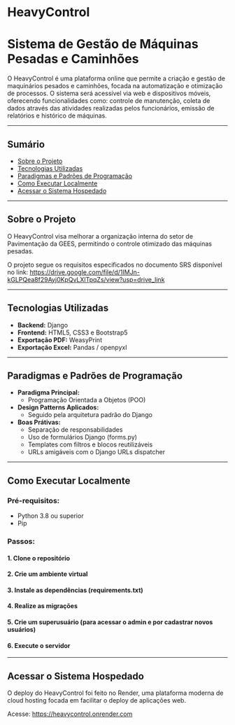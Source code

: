 # HeavyControl
# Sistema de Gestão de Máquinas Pesadas e Caminhões

O HeavyControl é uma plataforma online que permite a criação e gestão de maquinários pesados e caminhões, focada na automatização e otimização de processos. O sistema será acessível via web e dispositivos móveis, oferecendo funcionalidades como: controle de manutenção, coleta de dados através das atividades realizadas pelos funcionários, emissão de relatórios e histórico de máquinas.

---


## Sumário

- [Sobre o Projeto](#sobre-o-projeto)
- [Tecnologias Utilizadas](#tecnologias-utilizadas)
- [Paradigmas e Padrões de Programação](#paradigmas-e-padrões-de-programação)
- [Como Executar Localmente](#como-executar-localmente)
- [Acessar o Sistema Hospedado](#acessar-o-sistema-hospedado)

---


## Sobre o Projeto

O HeavyControl visa melhorar a organização interna do setor de Pavimentação da GEES, permitindo o controle otimizado das máquinas pesadas. 

O projeto segue os requisitos especificados no documento SRS disponível no link:
https://drive.google.com/file/d/1IMJn-kGLPQea8f29Ayj0KpQvLXlTpqZs/view?usp=drive_link

---


## Tecnologias Utilizadas

- **Backend:** Django
- **Frontend:** HTML5, CSS3 e Bootstrap5
- **Exportação PDF:** WeasyPrint
- **Exportação Excel:** Pandas / openpyxl

---


## Paradigmas e Padrões de Programação

- **Paradigma Principal:** 
    - Programação Orientada a Objetos (POO)
- **Design Patterns Aplicados:** 
    - Seguido pela arquitetura padrão do Django
- **Boas Prátivas:**
    - Separação de responsabilidades
    - Uso de formulários Django (forms.py)
    - Templates com filtros e blocos reutilizáveis
    - URLs amigáveis com o Django URLs dispatcher

---


## Como Executar Localmente

### Pré-requisitos:

- Python 3.8 ou superior
- Pip


### Passos:

#### 1. Clone o repositório
#### 2. Crie um ambiente virtual
#### 3. Instale as dependências (requirements.txt)
#### 4. Realize as migrações
#### 5. Crie um superusuário (para acessar o admin e por cadastrar novos usuários)
#### 6. Execute o servidor

---


## Acessar o Sistema Hospedado

O deploy do HeavyControl foi feito no Render, uma plataforma moderna de cloud hosting focada em facilitar o deploy de aplicações web.

Acesse: https://heavycontrol.onrender.com

